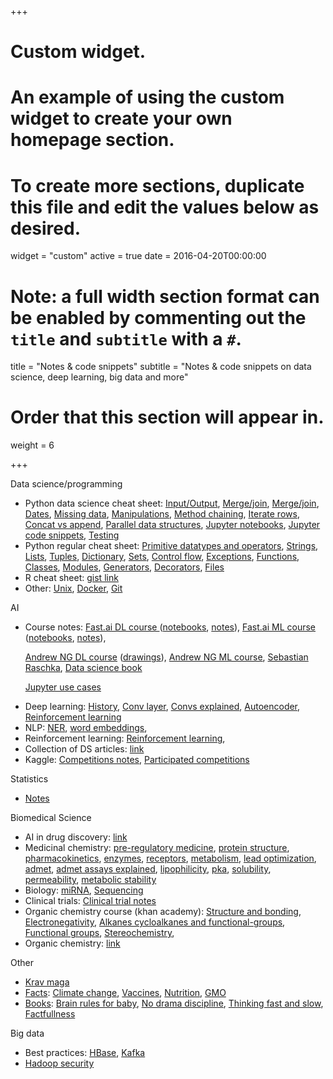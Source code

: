 +++
# Custom widget.
# An example of using the custom widget to create your own homepage section.
# To create more sections, duplicate this file and edit the values below as desired.
widget = "custom"
active = true
date = 2016-04-20T00:00:00

# Note: a full width section format can be enabled by commenting out the `title` and `subtitle` with a `#`.
title = "Notes & code snippets"
subtitle = "Notes & code snippets on data science, deep learning, big data and more"

# Order that this section will appear in.
weight = 6

+++

Data science/programming

<ul><li>Python data science cheat sheet: <a href="https://gist.github.com/fabsta/8d5233356618ee7b2e87b84146a33a79#input-output">Input/Output</a>, <a href="https://gist.github.com/fabsta/8d5233356618ee7b2e87b84146a33a79#data-wrangling">Merge/join</a>,
<a href="https://gist.github.com/fabsta/8d5233356618ee7b2e87b84146a33a79#merge-join">Merge/join</a>,
<a href="https://gist.github.com/fabsta/8d5233356618ee7b2e87b84146a33a79#dates">Dates</a>,
<a href="https://gist.github.com/fabsta/8d5233356618ee7b2e87b84146a33a79#missing-data">Missing data</a>,
<a href="https://gist.github.com/fabsta/8d5233356618ee7b2e87b84146a33a79#manipulations">Manipulations</a>,
<a href="https://gist.github.com/fabsta/8d5233356618ee7b2e87b84146a33a79#method-chaining">Method chaining</a>,
<a href="https://gist.github.com/fabsta/8d5233356618ee7b2e87b84146a33a79#dataframe-iterate-rows">Iterate rows</a>,
<a href="https://gist.github.com/fabsta/8d5233356618ee7b2e87b84146a33a79#concat-vs-append">Concat vs append</a>,
<a href="https://gist.github.com/fabsta/8d5233356618ee7b2e87b84146a33a79#parallel-data-structures">Parallel data structures</a>,
<a href="https://gist.github.com/fabsta/8d5233356618ee7b2e87b84146a33a79#jupyter-notebooks">Jupyter notebooks</a>,
<a href="https://gist.github.com/fabsta/8d5233356618ee7b2e87b84146a33a79#code-snippets">Jupyter code snippets</a>,
<a href="https://gist.github.com/fabsta/8d5233356618ee7b2e87b84146a33a79#testing">Testing</a>
</li>

<li>Python regular cheat sheet:
<a href="https://gist.github.com/fabsta/7f8da2e5706ee60c332d0682dc4032ed#primitive-datatypes-and-operators">Primitive datatypes and operators</a>,
<a href="https://gist.github.com/fabsta/7f8da2e5706ee60c332d0682dc4032ed#strings">Strings</a>,
<a href="https://gist.github.com/fabsta/7f8da2e5706ee60c332d0682dc4032ed#lists">Lists</a>,
<a href="https://gist.github.com/fabsta/7f8da2e5706ee60c332d0682dc4032ed#tuples">Tuples</a>,
<a href="https://gist.github.com/fabsta/7f8da2e5706ee60c332d0682dc4032ed#dictionary">Dictionary</a>,
<a href="https://gist.github.com/fabsta/7f8da2e5706ee60c332d0682dc4032ed#sets">Sets</a>,
<a href="https://gist.github.com/fabsta/7f8da2e5706ee60c332d0682dc4032ed#control-flow">Control flow</a>,
<a href="https://gist.github.com/fabsta/7f8da2e5706ee60c332d0682dc4032ed#exceptions">Exceptions</a>,
<a href="https://gist.github.com/fabsta/7f8da2e5706ee60c332d0682dc4032ed#functions">Functions</a>,
<a href="https://gist.github.com/fabsta/7f8da2e5706ee60c332d0682dc4032ed#classes">Classes</a>,
<a href="https://gist.github.com/fabsta/7f8da2e5706ee60c332d0682dc4032ed#modules">Modules</a>,
<a href="https://gist.github.com/fabsta/7f8da2e5706ee60c332d0682dc4032ed#generators">Generators</a>,
<a href="https://gist.github.com/fabsta/7f8da2e5706ee60c332d0682dc4032ed#decorators">Decorators</a>,
<a href="https://gist.github.com/fabsta/7f8da2e5706ee60c332d0682dc4032ed#files">Files</a>
</li>


<li>R cheat sheet: <a href="https://gist.github.com/fabsta/b64542bd90a2816c036b61a70643feec">gist link</a>
</li>

<li>Other: <a href="https://gist.github.com/fabsta/1acb17d190b8fb503a3e90c7728f6f47#unix">Unix</a>,
<a href="https://gist.github.com/fabsta/1acb17d190b8fb503a3e90c7728f6f47#docker">Docker</a>,
<a href="https://gist.github.com/fabsta/1acb17d190b8fb503a3e90c7728f6f47#git">Git</a>
</li></ul>

AI
<ul>
<li>Course notes:
<a href="https://gist.github.com/fabsta/07ec84bb85a43f811dd0a8ce09d9bd24#fastai-dl-course-v3">Fast.ai DL course </a>
(<a href="https://gist.github.com/fabsta/07ec84bb85a43f811dd0a8ce09d9bd24#notebooks">notebooks</a>,
<a href="https://gist.github.com/fabsta/07ec84bb85a43f811dd0a8ce09d9bd24#notes">notes</a>),
<a href="https://gist.github.com/fabsta/07ec84bb85a43f811dd0a8ce09d9bd24#fastai-ml-course">Fast.ai ML course</a>
(<a href="https://gist.github.com/fabsta/07ec84bb85a43f811dd0a8ce09d9bd24#notebooks-1">notebooks</a>,
<a href="https://gist.github.com/fabsta/07ec84bb85a43f811dd0a8ce09d9bd24#notebooks-1">notes</a>),

<a href="https://gist.github.com/fabsta/07ec84bb85a43f811dd0a8ce09d9bd24#andrew-ng-coursera-dl-course">Andrew NG DL course</a>
(<a href="https://gist.github.com/fabsta/07ec84bb85a43f811dd0a8ce09d9bd24#drawings">drawings</a>),
<a href="https://gist.github.com/fabsta/07ec84bb85a43f811dd0a8ce09d9bd24#andrew-ng-ml-coursera-course">Andrew NG ML course</a>,
<a href="https://gist.github.com/fabsta/07ec84bb85a43f811dd0a8ce09d9bd24#python-machine-learning---sebastian-raschka">Sebastian Raschka</a>,
<a href="https://gist.github.com/fabsta/07ec84bb85a43f811dd0a8ce09d9bd24#data-science-books">Data science book</a>

<a href="https://gist.github.com/fabsta/07ec84bb85a43f811dd0a8ce09d9bd24#notebooks-3">Jupyter use cases</a>

</li>
<li>Deep learning:
<a href="https://gist.github.com/fabsta/cb0f216982a4ed01ea60a060955d95c5#history">History</a>,
<a href="https://gist.github.com/fabsta/cb0f216982a4ed01ea60a060955d95c5#convolutional-layer">Conv layer</a>,
<a href="https://gist.github.com/fabsta/cb0f216982a4ed01ea60a060955d95c5#convolutions-explained-1d-2d-3d">Convs explained</a>,
<a href="https://gist.github.com/fabsta/cb0f216982a4ed01ea60a060955d95c5#convolutions-explained-1d-2d-3d">Autoencoder</a>,
<a href="https://gist.github.com/fabsta/cb0f216982a4ed01ea60a060955d95c5#reinforcement-learning">Reinforcement learning</a>
</li>


<li>NLP:
<a href="https://gist.github.com/fabsta/16f9f5a6032a470bedd2ed269cbf1708">NER</a>,
<a href="https://gist.github.com/fabsta/16f9f5a6032a470bedd2ed269cbf1708#word-embeddings">word embeddings</a>,
</li>

<li>Reinforcement learning:
<a href="https://gist.github.com/fabsta/16f9f5a6032a470bedd2ed269cbf1708">Reinforcement learning</a>,
</li>

<li>Collection of DS articles:
<a href="https://gist.github.com/fabsta/b4ff72187742e9baf1a644c6603df304">link</a>
</li>

<li>Kaggle: <a href="https://gist.github.com/fabsta/e87801aacfe7524b74cdae31d536f670">Competitions notes</a>, <a href="https://gist.github.com/fabsta/33773f38e007b0f1853dad7840b12515">Participated competitions</a></li>
</ul>

Statistics
<ul>
<li><a href="https://gist.github.com/fabsta/0b897c47406b299b84a867fecbb309a7">Notes</a></li>
</ul>

Biomedical Science
<ul>
<li>AI in drug discovery: <a href="https://gist.github.com/fabsta/0b20935c3c066a2ad788d83f2a66ceff">link</a></li>
<li>Medicinal chemistry:
<a href="https://gist.github.com/fabsta/3e144effecf8c89078447d1082cb13ae#pre-regulatory-medicine">pre-regulatory medicine</a>,
<a href="https://gist.github.com/fabsta/3e144effecf8c89078447d1082cb13ae#protein-structure">protein structure</a>,
<a href="https://gist.github.com/fabsta/3e144effecf8c89078447d1082cb13ae#pharmacokinetics">pharmacokinetics</a>,
<a href="https://gist.github.com/fabsta/3e144effecf8c89078447d1082cb13ae#enzymes">enzymes</a>,
<a href="https://gist.github.com/fabsta/3e144effecf8c89078447d1082cb13ae#receptors">receptors</a>,
<a href="https://gist.github.com/fabsta/3e144effecf8c89078447d1082cb13ae#metabolism">metabolism</a>,
<a href="https://gist.github.com/fabsta/3e144effecf8c89078447d1082cb13ae#lead-optimization-1">lead optimization</a>,
<a href="https://gist.github.com/fabsta/3e144effecf8c89078447d1082cb13ae#admet-1">admet</a>,
<a href="https://gist.github.com/fabsta/3e144effecf8c89078447d1082cb13ae#admet-assays-explained">admet assays explained</a>,
<a href="https://gist.github.com/fabsta/3e144effecf8c89078447d1082cb13ae#lipophilicity">lipophilicity</a>,
<a href="https://gist.github.com/fabsta/3e144effecf8c89078447d1082cb13ae#pka">pka</a>,
<a href="https://gist.github.com/fabsta/3e144effecf8c89078447d1082cb13ae#solubility">solubility</a>,
<a href="https://gist.github.com/fabsta/3e144effecf8c89078447d1082cb13ae#permeability">permeability</a>,
<a href="https://gist.github.com/fabsta/3e144effecf8c89078447d1082cb13ae#metabolic-stability">metabolic stability</a>
</li>

<li>Biology:
<a href="https://gist.github.com/aec5f7fbda0c8c6ea857b2b8449ba848">miRNA</a>,
<a href="https://gist.github.com/fabsta/aec5f7fbda0c8c6ea857b2b8449ba848#sequencing">Sequencing</a>
</li>

<li>Clinical trials:
<a href="https://gist.github.com/fabsta/4af99eb8db14105f3af5558eab9457df">Clinical trial notes</a>
</li>

<li>Organic chemistry course (khan academy):
<a href="https://gist.github.com/fabsta/7fc9ac1f4a48258cde570a5a3d9064bf#structure-and-bonding">Structure and bonding</a>,
<a href="https://gist.github.com/fabsta/7fc9ac1f4a48258cde570a5a3d9064bf#electronegativity">Electronegativity</a>,
<a href="https://gist.github.com/fabsta/7fc9ac1f4a48258cde570a5a3d9064bf#alkanes-cycloalkanes-and-functional-groups">Alkanes  cycloalkanes and functional-groups</a>,
<a href="https://gist.github.com/fabsta/7fc9ac1f4a48258cde570a5a3d9064bf#functional-groups">Functional groups</a>,
<a href="https://gist.github.com/fabsta/7fc9ac1f4a48258cde570a5a3d9064bf#stereochemistry">Stereochemistry</a>,
</li>
<li>Organic chemistry: <a href="https://gist.github.com/fabsta/b870a657182b13adaab7718aa53417d2">link</a></li>
</ul>

Other
<ul>
<li><a href="https://gist.github.com/fabsta/94c8ac6f8d35f10bdc2a0217ee93b66d">Krav maga</a></li>
<li><a href="https://gist.github.com/fabsta/b2031fcf221a63d0e60d1b31d5026cd7">Facts</a>:
<a href="https://gist.github.com/fabsta/b2031fcf221a63d0e60d1b31d5026cd7#climate-change">Climate change</a>,
<a href="https://gist.github.com/fabsta/b2031fcf221a63d0e60d1b31d5026cd7#vaccines">Vaccines</a>,
<a href="https://gist.github.com/fabsta/b2031fcf221a63d0e60d1b31d5026cd7#nutrition">Nutrition</a>,
<a href="https://gist.github.com/fabsta/b2031fcf221a63d0e60d1b31d5026cd7#gmo">GMO</a>
</li>
<li><a href="https://gist.github.com/fabsta/5f94b199ee9cb95960633879113855f7">Books</a>:
<a href="https://gist.github.com/fabsta/5f94b199ee9cb95960633879113855f7#brain-rules-for-baby---john-medina">Brain rules for baby</a>,
<a href="https://gist.github.com/fabsta/5f94b199ee9cb95960633879113855f7#no-drama-discipline---daniel-j-siegel">No drama discipline</a>,
<a href="https://gist.github.com/fabsta/5f94b199ee9cb95960633879113855f7#thinking-fast-and-slow---daniel-kahnemann">Thinking fast and slow</a>,
<a href="https://gist.github.com/fabsta/5f94b199ee9cb95960633879113855f7#factfullness">Factfullness</a>
</li>
</ul>

Big data
<ul>
<li>Best practices: <a href="https://gist.github.com/b6ff112316b53d1abb775c39c6a567a9">HBase</a>,
<a href="https://gist.github.com/487a04056dc33299fb4d14c5ce6a45fc">Kafka</a>
</li>
<li><a href="https://gist.github.com/fabsta/2edb45826db817bb07b757656197d624">Hadoop security</a></li>
</ul>
